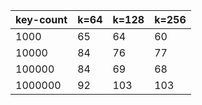 | key-count | k=64 | k=128 | k=256 |
|-----------|------|-------|-------|
|      1000 |   65 |    64 |    60 |
|     10000 |   84 |    76 |    77 |
|    100000 |   84 |    69 |    68 |
|   1000000 |   92 |   103 |   103 |
